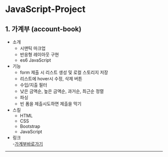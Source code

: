 # JavaScript-Project
## 1. 가계부 (account-book)
* 소개   
  - 시맨틱 마크업   
  - 반응형 레이아웃 구현   
  - es6 JavaScript   
* 기능   
  - form 제출 시 리스트 생성 및 로컬 스토리지 저장   
  - 리스트에 hover시 수정, 삭제 버튼   
  - 수입/지출 필터   
  - 낮은 금액순, 높은 금액순, 과거순, 최근순 정렬   
  - 파싱   
  - 빈 폼을 제출시도하면 제출을 막기   
* 스킬   
  - HTML   
  - CSS   
  - Bootstrap   
  - JavaScript      
* 링크   
  -[가계부바로가기](https://coolmj97.github.io/JavaScript-Project/account-book/)
<hr/>
